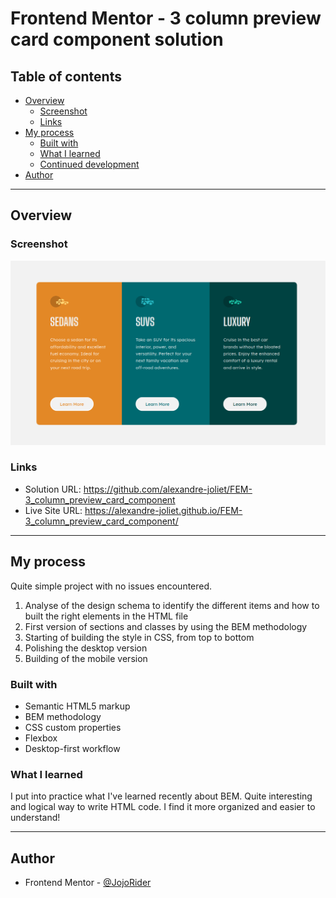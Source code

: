 # Frontend Mentor - 3 column preview card component solution

## Table of contents

- [Overview](#overview)
  - [Screenshot](#screenshot)
  - [Links](#links)
- [My process](#my-process)
  - [Built with](#built-with)
  - [What I learned](#what-i-learned)
  - [Continued development](#continued-development)
- [Author](#author)

---

## Overview

### Screenshot

![](./images/Screenshot_2023-05-10_00-10-54.png)


### Links

- Solution URL: https://github.com/alexandre-joliet/FEM-3_column_preview_card_component
- Live Site URL: https://alexandre-joliet.github.io/FEM-3_column_preview_card_component/

---

## My process

Quite simple project with no issues encountered.

1. Analyse of the design schema to identify the different items and how to built the right elements in the HTML file
2. First version of sections and classes by using the BEM methodology
3. Starting of building the style in CSS, from top to bottom
4. Polishing the desktop version
5. Building of the mobile version


### Built with

- Semantic HTML5 markup
- BEM methodology
- CSS custom properties
- Flexbox
- Desktop-first workflow


### What I learned

I put into practice what I've learned recently about BEM. Quite interesting and logical way to write HTML code. I find it more organized and easier to understand!


---

## Author

- Frontend Mentor - [@JojoRider](https://www.frontendmentor.io/profile/JojoRider)
